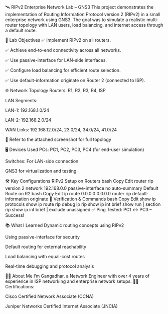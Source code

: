 🛰️ RIPv2 Enterprise Network Lab – GNS3
This project demonstrates the implementation of Routing Information Protocol version 2 (RIPv2) in a small enterprise network using GNS3. The goal was to simulate a realistic multi-router topology with LAN users, load balancing, and internet access through a default route.

🔧 Lab Objectives
✅ Implement RIPv2 on all routers.

✅ Achieve end-to-end connectivity across all networks.

✅ Use passive-interface for LAN-side interfaces.

✅ Configure load balancing for efficient route selection.

✅ Use default-information originate on Router 2 (connected to ISP).

🌐 Network Topology
Routers: R1, R2, R3, R4, ISP

LAN Segments:

LAN-1: 192.168.1.0/24

LAN-2: 192.168.2.0/24

WAN Links: 192.168.12.0/24, 23.0/24, 34.0/24, 41.0/24

📸 Refer to the attached screenshot for full topology

🖥️ Devices Used
PCs: PC1, PC2, PC3, PC4 (for end-user simulation)

Switches: For LAN-side connection

GNS3 for virtualization and testing

🛠️ Key Configurations
RIPv2 Setup on Routers
bash
Copy
Edit
router rip
 version 2
 network 192.168.0.0
 passive-interface <LAN interface>
 no auto-summary
Default Route on R2
bash
Copy
Edit
ip route 0.0.0.0 0.0.0.0 <ISP next hop IP>
router rip
 default-information originate
🧪 Verification & Commands
bash
Copy
Edit
show ip protocols
show ip route rip
debug ip rip
show ip int brief
show run | section rip
show ip int brief | exclude unassigned
✅ Ping Tested: PC1 ↔ PC3 – Success!

📚 What I Learned
Dynamic routing concepts using RIPv2

Using passive-interface for security

Default routing for external reachability

Load balancing with equal-cost routes

Real-time debugging and protocol analysis

👨‍💻 About Me
I’m Gangadhar, a Network Engineer with over 4 years of experience in ISP networking and enterprise network setups.
🧑‍🎓 Certifications:

Cisco Certified Network Associate (CCNA)

Juniper Networks Certified Internet Associate (JNCIA)

